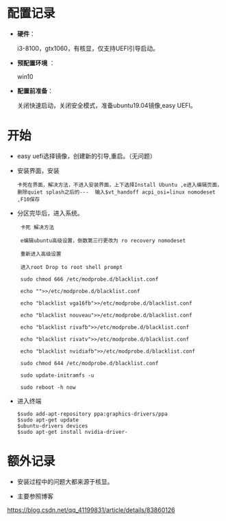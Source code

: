 # 配置记录
   - **硬件**： 
                                 
     i3-8100，gtx1060，有核显，仅支持UEFI引导启动。
- **预配置环境** ：

   win10
- **配置前准备**：

   关闭快速启动，关闭安全模式，准备ubuntu19.04镜像,easy UEFI。

 


# 开始 










-  easy uefi选择镜像，创建新的引导,重启。（无问题）

- 安装界面，安装

      卡死在界面，解决方法，不进入安装界面，上下选择Install Ubuntu ,e进入编辑页面，删除quiet splash之后的---  输入$vt_handoff acpi_osi=linux nomodeset ,F10保存

- 分区完毕后，进入系统。

       卡死 解决方法 
      
       e编辑ubuntu高级设置，倒数第三行更改为 ro recovery nomodeset
      
       重新进入高级设置
      
       进入root Drop to root shell prompt 
      
       sudo chmod 666 /etc/modprobe.d/blacklist.conf
          
       echo "">>/etc/modprobe.d/blacklist.conf          
      
       echo "blacklist vga16fb">>/etc/modprobe.d/blacklist.conf
       
       echo "blacklist nouveau">>/etc/modprobe.d/blacklist.conf
      
       echo "blacklist rivafb">>/etc/modprobe.d/blacklist.conf
      
       echo "blacklist rivatv">>/etc/modprobe.d/blacklist.conf
      
       echo "blacklist nvidiafb">>/etc/modprobe.d/blacklist.conf
       
       sudo chmod 644 /etc/modprobe.d/blacklist.conf

       sudo update-initramfs -u

       sudo reboot -h now
     
     
     
- 进入终端

      $sudo add-apt-repository ppa:graphics-drivers/ppa
      $sudo apt-get update
      $ubuntu-drivers devices
      $sudo apt-get install nvidia-driver-
 # 额外记录

   + 安装过程中的问题大都来源于核显。

+ 主要参照博客

https://blog.csdn.net/qq_41199831/article/details/83860126 
